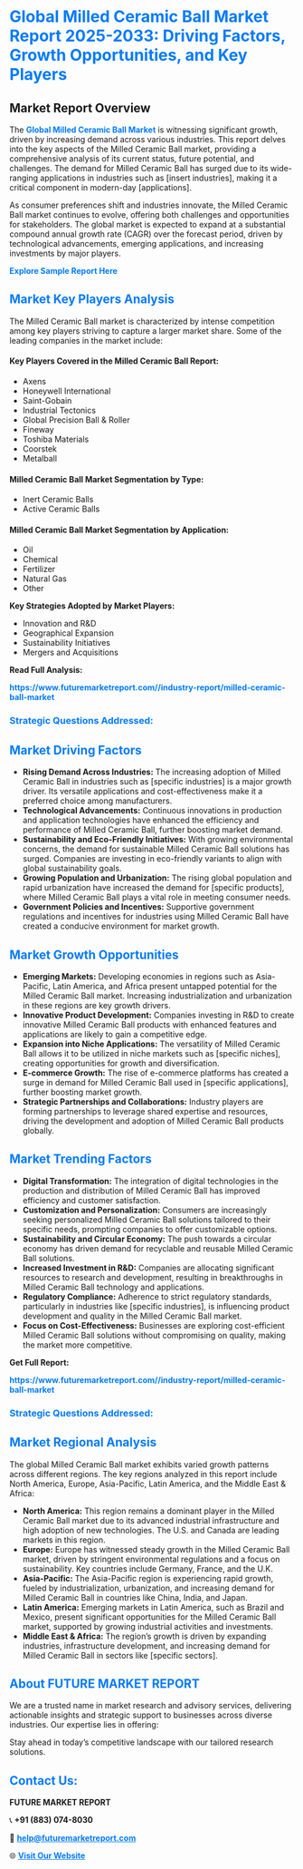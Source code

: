 <h1 style="color: #007BFF;">Global Milled Ceramic Ball Market Report 2025-2033: Driving Factors, Growth Opportunities, and Key Players</h1>

<section id="overview">
<h2>Market Report Overview</h2>
<p>The <a href="https://www.futuremarketreport.com//industry-report/milled-ceramic-ball-market" style="color: #007BFF; text-decoration: none;"><strong>Global Milled Ceramic Ball Market</strong></a> is witnessing significant growth, driven by increasing demand across various industries. This report delves into the key aspects of the Milled Ceramic Ball market, providing a comprehensive analysis of its current status, future potential, and challenges. The demand for Milled Ceramic Ball has surged due to its wide-ranging applications in industries such as [insert industries], making it a critical component in modern-day [applications].</p>
<p>As consumer preferences shift and industries innovate, the Milled Ceramic Ball market continues to evolve, offering both challenges and opportunities for stakeholders. The global market is expected to expand at a substantial compound annual growth rate (CAGR) over the forecast period, driven by technological advancements, emerging applications, and increasing investments by major players.</p>
</section>

<section id="overview">
<p><a href="https://www.futuremarketreport.com//request-sample/reportId=50540" style="color: #007BFF; text-decoration: none;"><strong>Explore Sample Report Here</strong></a></p>
</section>

<section id="key-players">
<h2 style="color: #007BFF;">Market Key Players Analysis</h2>
<p>The Milled Ceramic Ball market is characterized by intense competition among key players striving to capture a larger market share. Some of the leading companies in the market include:</p>
<h4>Key Players Covered in the Milled Ceramic Ball Report:</h4>
<ul><li>Axens</li><li>Honeywell International</li><li>Saint-Gobain</li><li>Industrial Tectonics</li><li>Global Precision Ball &amp; Roller</li><li>Fineway</li><li>Toshiba Materials</li><li>Coorstek</li><li>Metalball</li></ul>
<h4>Milled Ceramic Ball Market Segmentation by Type:</h4>
<ul><li>Inert Ceramic Balls</li><li>Active Ceramic Balls</li></ul>

<h4>Milled Ceramic Ball Market Segmentation by Application:</h4>
<ul><li>Oil</li><li>Chemical</li><li>Fertilizer</li><li>Natural Gas</li><li>Other</li></ul>
<p><strong>Key Strategies Adopted by Market Players:</strong></p>
<ul>
<li>Innovation and R&D</li>
<li>Geographical Expansion</li>
<li>Sustainability Initiatives</li>
<li>Mergers and Acquisitions</li>
</ul>
</section>

<section>
<p><strong>Read Full Analysis: </strong></p><a href="https://www.futuremarketreport.com//industry-report/milled-ceramic-ball-market" style="color: #007BFF; text-decoration: none;"><strong>https://www.futuremarketreport.com//industry-report/milled-ceramic-ball-market</strong></a>
<h3 style="color: #007BFF;">Strategic Questions Addressed:</h3>
</section>

<section id="driving-factors">
<h2 style="color: #007BFF;">Market Driving Factors</h2>
<ul>
<li><strong>Rising Demand Across Industries:</strong> The increasing adoption of Milled Ceramic Ball in industries such as [specific industries] is a major growth driver. Its versatile applications and cost-effectiveness make it a preferred choice among manufacturers.</li>
<li><strong>Technological Advancements:</strong> Continuous innovations in production and application technologies have enhanced the efficiency and performance of Milled Ceramic Ball, further boosting market demand.</li>
<li><strong>Sustainability and Eco-Friendly Initiatives:</strong> With growing environmental concerns, the demand for sustainable Milled Ceramic Ball solutions has surged. Companies are investing in eco-friendly variants to align with global sustainability goals.</li>
<li><strong>Growing Population and Urbanization:</strong> The rising global population and rapid urbanization have increased the demand for [specific products], where Milled Ceramic Ball plays a vital role in meeting consumer needs.</li>
<li><strong>Government Policies and Incentives:</strong> Supportive government regulations and incentives for industries using Milled Ceramic Ball have created a conducive environment for market growth.</li>
</ul>
</section>

<section id="growth-opportunities">
<h2 style="color: #007BFF;">Market Growth Opportunities</h2>
<ul>
<li><strong>Emerging Markets:</strong> Developing economies in regions such as Asia-Pacific, Latin America, and Africa present untapped potential for the Milled Ceramic Ball market. Increasing industrialization and urbanization in these regions are key growth drivers.</li>
<li><strong>Innovative Product Development:</strong> Companies investing in R&D to create innovative Milled Ceramic Ball products with enhanced features and applications are likely to gain a competitive edge.</li>
<li><strong>Expansion into Niche Applications:</strong> The versatility of Milled Ceramic Ball allows it to be utilized in niche markets such as [specific niches], creating opportunities for growth and diversification.</li>
<li><strong>E-commerce Growth:</strong> The rise of e-commerce platforms has created a surge in demand for Milled Ceramic Ball used in [specific applications], further boosting market growth.</li>
<li><strong>Strategic Partnerships and Collaborations:</strong> Industry players are forming partnerships to leverage shared expertise and resources, driving the development and adoption of Milled Ceramic Ball products globally.</li>
</ul>
</section>

<section id="trending-factors">
<h2 style="color: #007BFF;">Market Trending Factors</h2>
<ul>
<li><strong>Digital Transformation:</strong> The integration of digital technologies in the production and distribution of Milled Ceramic Ball has improved efficiency and customer satisfaction.</li>
<li><strong>Customization and Personalization:</strong> Consumers are increasingly seeking personalized Milled Ceramic Ball solutions tailored to their specific needs, prompting companies to offer customizable options.</li>
<li><strong>Sustainability and Circular Economy:</strong> The push towards a circular economy has driven demand for recyclable and reusable Milled Ceramic Ball solutions.</li>
<li><strong>Increased Investment in R&D:</strong> Companies are allocating significant resources to research and development, resulting in breakthroughs in Milled Ceramic Ball technology and applications.</li>
<li><strong>Regulatory Compliance:</strong> Adherence to strict regulatory standards, particularly in industries like [specific industries], is influencing product development and quality in the Milled Ceramic Ball market.</li>
<li><strong>Focus on Cost-Effectiveness:</strong> Businesses are exploring cost-efficient Milled Ceramic Ball solutions without compromising on quality, making the market more competitive.</li>
</ul>
</section>

<section>
<p><strong>Get Full Report: </strong></p><a href="https://www.futuremarketreport.com//industry-report/milled-ceramic-ball-market" style="color: #007BFF; text-decoration: none;"><strong>https://www.futuremarketreport.com//industry-report/milled-ceramic-ball-market</strong></a>
<h3 style="color: #007BFF;">Strategic Questions Addressed:</h3>
</section>


<section id="regional-analysis">
<h2 style="color: #007BFF;">Market Regional Analysis</h2>
<p>The global Milled Ceramic Ball market exhibits varied growth patterns across different regions. The key regions analyzed in this report include North America, Europe, Asia-Pacific, Latin America, and the Middle East & Africa:</p>
<ul>
<li><strong>North America:</strong> This region remains a dominant player in the Milled Ceramic Ball market due to its advanced industrial infrastructure and high adoption of new technologies. The U.S. and Canada are leading markets in this region.</li>
<li><strong>Europe:</strong> Europe has witnessed steady growth in the Milled Ceramic Ball market, driven by stringent environmental regulations and a focus on sustainability. Key countries include Germany, France, and the U.K.</li>
<li><strong>Asia-Pacific:</strong> The Asia-Pacific region is experiencing rapid growth, fueled by industrialization, urbanization, and increasing demand for Milled Ceramic Ball in countries like China, India, and Japan.</li>
<li><strong>Latin America:</strong> Emerging markets in Latin America, such as Brazil and Mexico, present significant opportunities for the Milled Ceramic Ball market, supported by growing industrial activities and investments.</li>
<li><strong>Middle East & Africa:</strong> The region’s growth is driven by expanding industries, infrastructure development, and increasing demand for Milled Ceramic Ball in sectors like [specific sectors].</li>
</ul>
</section>

<footer>
<h2 style="color: #007BFF;">About FUTURE MARKET REPORT</h2>
<p>We are a trusted name in market research and advisory services, delivering actionable insights and strategic support to businesses across diverse industries. Our expertise lies in offering:</p>

<p>Stay ahead in today’s competitive landscape with our tailored research solutions.</p>

<h2 style="color: #007BFF;">Contact Us:</h2>
<p><strong>FUTURE MARKET REPORT</strong></p>
<p>📞 <strong>+91 (883) 074-8030</strong></p>
<p>📧 <strong><a href="mailto:help@futuremarketreport.com" style="color: #007BFF;">help@futuremarketreport.com</a></strong></p>
<p>🌐 <strong><a href="https://www.futuremarketreport.com/" style="color: #007BFF;">Visit Our Website</a></strong></p>
</footer>